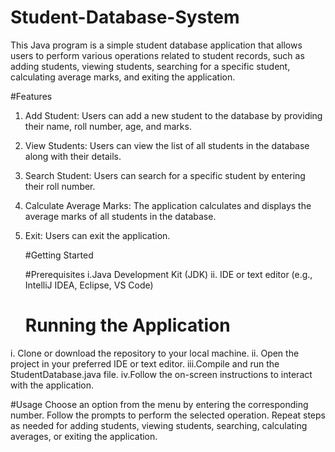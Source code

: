 # Student-Database-System
This Java program is a simple student database application that allows users to perform various operations related to student records, such as adding students, viewing students, searching for a specific student, calculating average marks, and exiting the application.

#Features
1. Add Student: Users can add a new student to the database by providing their name, roll number, age, and marks.
2. View Students: Users can view the list of all students in the database along with their details.
3. Search Student: Users can search for a specific student by entering their roll number.
4. Calculate Average Marks: The application calculates and displays the average marks of all students in the database.
5. Exit: Users can exit the application.

   #Getting Started
  
   #Prerequisites
   i.Java Development Kit (JDK)
  ii. IDE or text editor (e.g., IntelliJ IDEA, Eclipse, VS Code)
   
     # Running the Application
  i. Clone or download the repository to your local machine.
  ii. Open the project in your preferred IDE or text editor.
   iii.Compile and run the StudentDatabase.java file.
   iv.Follow the on-screen instructions to interact with the application.
   
#Usage
Choose an option from the menu by entering the corresponding number.
Follow the prompts to perform the selected operation.
Repeat steps as needed for adding students, viewing students, searching, calculating averages, or exiting the application.
